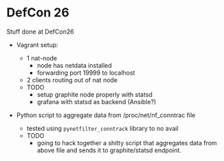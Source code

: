 # DefCon 26
Stuff done at DefCon26

- Vagrant setup:
  - 1 nat-node
    - node has netdata installed
    - forwarding port 19999 to localhost
  - 2 clients routing out of nat node
  - TODO
    - setup graphite node properly with statsd
    - grafana with statsd as backend (Ansible?)
  
- Python script to aggregate data from /proc/net/nf_conntrac file
  - tested using `pynetfilter_conntrack` library to no avail
  - TODO
    - going to hack together a shitty script that aggregates data from above file and sends it to graphite/statsd endpoint.
